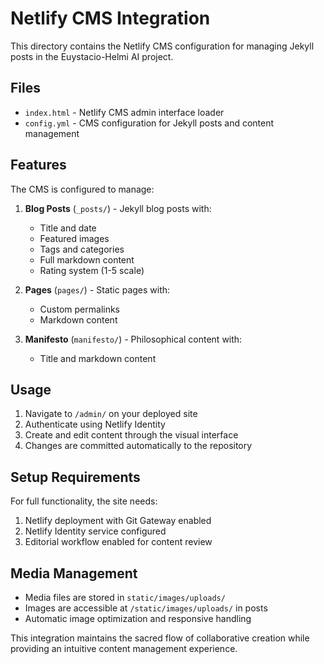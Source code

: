 # Netlify CMS Integration

This directory contains the Netlify CMS configuration for managing Jekyll posts in the Euystacio-Helmi AI project.

## Files

- `index.html` - Netlify CMS admin interface loader
- `config.yml` - CMS configuration for Jekyll posts and content management

## Features

The CMS is configured to manage:

1. **Blog Posts** (`_posts/`) - Jekyll blog posts with:
   - Title and date
   - Featured images
   - Tags and categories  
   - Full markdown content
   - Rating system (1-5 scale)

2. **Pages** (`pages/`) - Static pages with:
   - Custom permalinks
   - Markdown content

3. **Manifesto** (`manifesto/`) - Philosophical content with:
   - Title and markdown content

## Usage

1. Navigate to `/admin/` on your deployed site
2. Authenticate using Netlify Identity
3. Create and edit content through the visual interface
4. Changes are committed automatically to the repository

## Setup Requirements

For full functionality, the site needs:

1. Netlify deployment with Git Gateway enabled
2. Netlify Identity service configured
3. Editorial workflow enabled for content review

## Media Management

- Media files are stored in `static/images/uploads/`
- Images are accessible at `/static/images/uploads/` in posts
- Automatic image optimization and responsive handling

This integration maintains the sacred flow of collaborative creation while providing an intuitive content management experience.